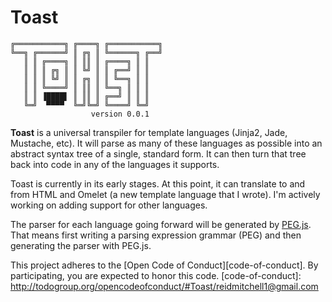 # Toast

    ╔═══════════╗ ╔════╗ ╔═══════════╗
    ╚══╗ ╔══════╝ ║ ╔╗ ║ ╚══════╗ ╔══╝
       ║ ║ ╔════╗ ║ ║║ ║ ╔════╗ ║ ║   
       ║ ║ ║ ╔╗ ║ ║ ╚╝ ║ ║ ╔══╝ ║ ║   
       ║ ║ ║ ╚╝ ║ ║ ╔╗ ║ ║ ╚══╗ ║ ║   
       ║ ║ ╚════╝ ║ ║║ ║ ╚══╗ ║ ║ ║   
       ║ ║ ▐████▌ ║ ║║ ║ ╔══╝ ║ ║ ║   
       ╚═╝  ▀▀▀▀  ╚═╝╚═╝ ╚════╝ ╚═╝   
                      version 0.0.1

**Toast** is a universal transpiler for template languages (Jinja2, Jade, Mustache, etc). It will parse as many of these languages as possible into an abstract syntax tree of a single, standard form. It can then turn that tree back into code in any of the languages it supports.

Toast is currently in its early stages. At this point, it can translate to and from HTML and Omelet (a new template language that I wrote). I'm actively working on adding support for other languages.

The parser for each language going forward will be generated by [PEG.js](http://pegjs.org/). That means first writing a parsing expression grammar (PEG) and then generating the parser with PEG.js.

This project adheres to the [Open Code of Conduct][code-of-conduct]. By participating, you are expected to honor this code.
[code-of-conduct]: http://todogroup.org/opencodeofconduct/#Toast/reidmitchell1@gmail.com